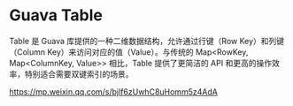 # Guava Table

Table 是 Guava 库提供的一种二维数据结构，允许通过行键（Row Key）和列键（Column Key）来访问对应的值（Value）。与传统的 Map<RowKey, Map<ColumnKey, Value>> 相比，Table 提供了更简洁的 API 和更高的操作效率，特别适合需要双键索引的场景。

https://mp.weixin.qq.com/s/bjlf6zUwhC8uHomm5z4AdA